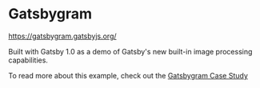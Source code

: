 # Gatsbygram

https://gatsbygram.gatsbyjs.org/

Built with Gatsby 1.0 as a demo of Gatsby's new built-in image processing
capabilities.

To read more about this example, check out the [Gatsbygram Case Study](https://www.gatsbyjs.org/blog/gatsbygram-case-study/)
